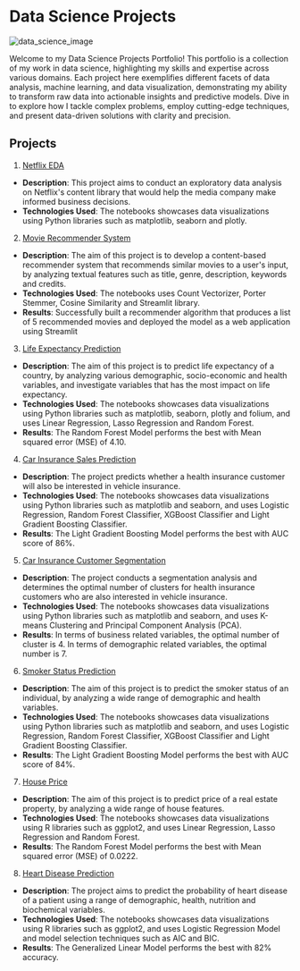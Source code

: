 # Data Science Projects

![data_science_image](https://github.com/bebe5004/Eunbin-Yoo-s-Portfolio/assets/59913944/92ab8e4e-0108-4b77-aee4-348ccd153194)

Welcome to my Data Science Projects Portfolio! This portfolio is a collection of my work in data science, highlighting my skills and expertise across various domains. Each project here exemplifies different facets of data analysis, machine learning, and data visualization, demonstrating my ability to transform raw data into actionable insights and predictive models. Dive in to explore how I tackle complex problems, employ cutting-edge techniques, and present data-driven solutions with clarity and precision.

## Projects

1. [Netflix EDA](https://github.com/bebe5004/Eunbin-Yoo-s-Portfolio/tree/main/Netflix%20EDA)

* **Description**: This project aims to conduct an exploratory data analysis on Netflix's content library that would help the media company make informed business decisions.
* **Technologies Used**: The notebooks showcases data visualizations using Python libraries such as matplotlib, seaborn and plotly.

2. [Movie Recommender System](https://github.com/bebe5004/Eunbin-Yoo-s-Portfolio/tree/main/Movie%20Recommender%20System)

* **Description**: The aim of this project is to develop a content-based recommender system that recommends similar movies to a user's input, by analyzing textual features such as title, genre, description, keywords and credits.
* **Technologies Used**: The notebooks uses Count Vectorizer, Porter Stemmer, Cosine Similarity and Streamlit library.
* **Results**: Successfully built a recommender algorithm that produces a list of 5 recommended movies and deployed the model as a web application using Streamlit

3. [Life Expectancy Prediction](https://github.com/bebe5004/Eunbin-Yoo-s-Portfolio/tree/main/Life%20Expectancy%20Prediction)

* **Description**: The aim of this project is to predict life expectancy of a country, by analyzing various demographic, socio-economic and health variables, and investigate variables that has the most impact on life expectancy.
* **Technologies Used**: The notebooks showcases data visualizations using Python libraries such as matplotlib, seaborn, plotly and folium, and uses Linear Regression, Lasso Regression and Random Forest.
* **Results**: The Random Forest Model performs the best with Mean squared error (MSE) of 4.10.

4. [Car Insurance Sales Prediction](https://github.com/bebe5004/Eunbin-Yoo-s-Portfolio/tree/main/Car%20Insurance%20Sales%20Prediction)

* **Description**: The project predicts whether a health insurance customer will also be interested in vehicle insurance.
* **Technologies Used**: The notebooks showcases data visualizations using Python libraries such as matplotlib and seaborn, and uses Logistic Regression, Random Forest Classifier, XGBoost Classifier and Light Gradient Boosting Classifier.
* **Results**: The Light Gradient Boosting Model performs the best with AUC score of 86%.

5. [Car Insurance Customer Segmentation](https://github.com/bebe5004/Eunbin-Yoo-s-Portfolio/tree/main/Car%20Insurance%20Customer%20Segmentation%20Analysis)

* **Description**: The project conducts a segmentation analysis and determines the optimal number of clusters for health insurance customers who are also interested in vehicle insurance.
* **Technologies Used**: The notebooks showcases data visualizations using Python libraries such as matplotlib and seaborn, and uses K-means Clustering and Principal Component Analysis (PCA).
* **Results**: In terms of business related variables, the optimal number of cluster is 4. In terms of demographic related variables, the optimal number is 7.

6. [Smoker Status Prediction](https://github.com/bebe5004/Eunbin-Yoo-s-Portfolio/tree/main/Smoker%20Status%20Prediction)

* **Description**: The aim of this project is to predict the smoker status of an individual, by analyzing a wide range of demographic and health variables.
* **Technologies Used**: The notebooks showcases data visualizations using Python libraries such as matplotlib and seaborn, and uses Logistic Regression, Random Forest Classifier, XGBoost Classifier and Light Gradient Boosting Classifier.
* **Results**: The Light Gradient Boosting Model performs the best with AUC score of 84%.

7. [House Price](https://github.com/bebe5004/Eunbin-Yoo-s-Portfolio/tree/main/House%20Price%20Prediction)

* **Description**: The aim of this project is to predict price of a real estate property, by analyzing a wide range of house features.
* **Technologies Used**: The notebooks showcases data visualizations using R libraries such as ggplot2, and uses Linear Regression, Lasso Regression and Random Forest.
* **Results**: The Random Forest Model performs the best with Mean squared error (MSE) of 0.0222.

8. [Heart Disease Prediction](https://github.com/bebe5004/Eunbin-Yoo-s-Portfolio/tree/main/Heart%20Disease%20Prediction)

* **Description**: The project aims to predict the probability of heart disease of a patient using a range of demographic, health, nutrition and biochemical variables.
* **Technologies Used**: The notebooks showcases data visualizations using R libraries such as ggplot2, and uses Logistic Regression Model and model selection techniques such as AIC and BIC.
* **Results**: The Generalized Linear Model performs the best with 82% accuracy.
